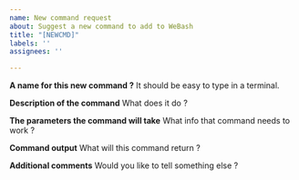 ```yaml
---
name: New command request
about: Suggest a new command to add to WeBash
title: "[NEWCMD]"
labels: ''
assignees: ''

---
```


**A name for this new command ?**
It should be easy to type in a terminal.

**Description of the command**
What does it do ?

**The parameters the command will take**
What info that command needs to work ?

**Command output**
What will this command return ?

**Additional comments**
Would you like to tell something else ?
